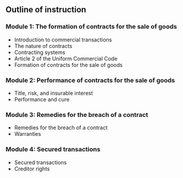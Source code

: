 ## Outline of instruction

### Module 1: The formation of contracts for the sale of goods

* Introduction to commercial transactions
* The nature of contracts
* Contracting systems
* Article 2 of the Uniform Commercial Code
* Formation of contracts for the sale of goods

### Module 2: Performance of contracts for the sale of goods
  
* Title, risk, and insurable interest
* Performance and cure

### Module 3: Remedies for the breach of a contract

* Remedies for the breach of a contract
* Warranties

### Module 4: Secured transactions

* Secured transactions
* Creditor rights

